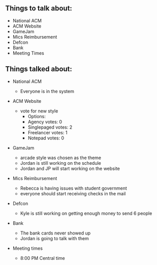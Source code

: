 Things to talk about:
---------------------

- National ACM
- ACM Website
- GameJam
- Mics Reimbursement
- Defcon
- Bank
- Meeting Times

Things talked about:
--------------------

- National ACM
    - Everyone is in the system 

- ACM Website
    - vote for new style
        - Options:
        - Agency       votes: 0
        - Singlepaged  votes: 2
        - Freelancer   votes: 1
        - Notepad      votes: 0

- GameJam
    - arcade style was chosen as the theme
    - Jordan is still working on the schedule
    - Jordan and JP will start working on the website

- Mics Reimbursement
    - Rebecca is having issues with student government
    - everyone should start receiving checks in the mail

- Defcon
    - Kyle is still working on getting enough money to send 6 people

- Bank
    - The bank cards never showed up
    - Jordan is going to talk with them

- Meeting times
    - 8:00 PM Central time
